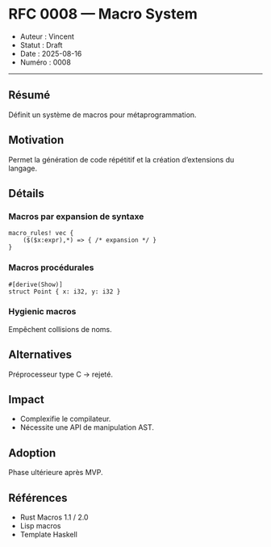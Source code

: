 # RFC 0008 — Macro System

- Auteur : Vincent  
- Statut : Draft  
- Date : 2025-08-16  
- Numéro : 0008  

---

## Résumé
Définit un système de macros pour métaprogrammation.  

## Motivation
Permet la génération de code répétitif et la création d’extensions du langage.  

## Détails
### Macros par expansion de syntaxe
```vitte
macro_rules! vec {
    ($($x:expr),*) => { /* expansion */ }
}
```

### Macros procédurales
```vitte
#[derive(Show)]
struct Point { x: i32, y: i32 }
```

### Hygienic macros
Empêchent collisions de noms.  

## Alternatives
Préprocesseur type C → rejeté.  

## Impact
- Complexifie le compilateur.  
- Nécessite une API de manipulation AST.  

## Adoption
Phase ultérieure après MVP.  

## Références
- Rust Macros 1.1 / 2.0  
- Lisp macros  
- Template Haskell  
